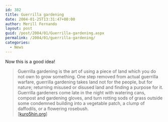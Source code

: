 ```yaml
---
id: 382
title: Guerrilla gardening
date: 2004-01-25T13:31:47+00:00
author: Merill Fernando
layout: post
guid: /post/2004/01/Guerrilla-gardening.aspx
permalink: /2004/01/guerrilla-gardening/
categories:
  - News
---
```

<body xmlns="http://www.w3.org/1999/xhtml">
    <div class="Section1">
        <p>
            Now this is a good idea!&#160;
        </p>
        <blockquote style='margin-top:5.0pt;margin-bottom:5.0pt'> 
        <p class="MsoNormal">
            Guerrilla gardening is the art of using a piece of land which you do not own to grow
            something. One step removed from actual guerrilla warfare, guerrilla gardening takes
            land not for the people, but for nature; returning misused or disused land and finding
            a purpose for it. Guerrilla gardeners come late in the night with watering cans, compost
            and gardening gloves, and turn rotting sods of grass outside some condemned building
            into a vegetable patch, a clump of daffodils, or a flowering rosebush.<br />
            [<a href="http://www.kuro5hin.org/story/2004/1/11/31014/1305">kuro5hin.org</a>]
        </p>
        </blockquote>
    </div>
</body>